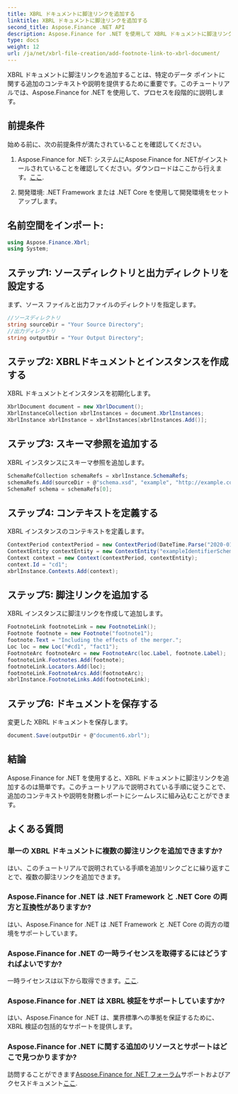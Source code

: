 ```yaml
---
title: XBRL ドキュメントに脚注リンクを追加する
linktitle: XBRL ドキュメントに脚注リンクを追加する
second_title: Aspose.Finance .NET API
description: Aspose.Finance for .NET を使用して XBRL ドキュメントに脚注リンクを追加する方法を学びます。追加のコンテキストを簡単に追加して財務レポートを強化します。
type: docs
weight: 12
url: /ja/net/xbrl-file-creation/add-footnote-link-to-xbrl-document/
---
```

XBRL ドキュメントに脚注リンクを追加することは、特定のデータ ポイントに関する追加のコンテキストや説明を提供するために重要です。このチュートリアルでは、Aspose.Finance for .NET を使用して、プロセスを段階的に説明します。
## 前提条件
始める前に、次の前提条件が満たされていることを確認してください。
1.  Aspose.Finance for .NET: システムにAspose.Finance for .NETがインストールされていることを確認してください。ダウンロードはここから行えます。[ここ](https://releases.aspose.com/finance/net/).
  
2. 開発環境: .NET Framework または .NET Core を使用して開発環境をセットアップします。
## 名前空間をインポート:
```csharp
using Aspose.Finance.Xbrl;
using System;
```
## ステップ1: ソースディレクトリと出力ディレクトリを設定する
まず、ソース ファイルと出力ファイルのディレクトリを指定します。
```csharp
//ソースディレクトリ
string sourceDir = "Your Source Directory";
//出力ディレクトリ
string outputDir = "Your Output Directory";
```
## ステップ2: XBRLドキュメントとインスタンスを作成する
XBRL ドキュメントとインスタンスを初期化します。
```csharp
XbrlDocument document = new XbrlDocument();
XbrlInstanceCollection xbrlInstances = document.XbrlInstances;
XbrlInstance xbrlInstance = xbrlInstances[xbrlInstances.Add()];
```
## ステップ3: スキーマ参照を追加する
XBRL インスタンスにスキーマ参照を追加します。
```csharp
SchemaRefCollection schemaRefs = xbrlInstance.SchemaRefs;
schemaRefs.Add(sourceDir + @"schema.xsd", "example", "http://example.com/xbrl/taxonomy");
SchemaRef schema = schemaRefs[0];
```
## ステップ4: コンテキストを定義する
XBRL インスタンスのコンテキストを定義します。
```csharp
ContextPeriod contextPeriod = new ContextPeriod(DateTime.Parse("2020-01-01"), DateTime.Parse("2020-02-10"));
ContextEntity contextEntity = new ContextEntity("exampleIdentifierScheme", "exampleIdentifier");
Context context = new Context(contextPeriod, contextEntity);
context.Id = "cd1";
xbrlInstance.Contexts.Add(context);
```
## ステップ5: 脚注リンクを追加する
XBRL インスタンスに脚注リンクを作成して追加します。
```csharp
FootnoteLink footnoteLink = new FootnoteLink();
Footnote footnote = new Footnote("footnote1");
footnote.Text = "Including the effects of the merger.";
Loc loc = new Loc("#cd1", "fact1");
FootnoteArc footnoteArc = new FootnoteArc(loc.Label, footnote.Label);
footnoteLink.Footnotes.Add(footnote);
footnoteLink.Locators.Add(loc);
footnoteLink.FootnoteArcs.Add(footnoteArc);
xbrlInstance.FootnoteLinks.Add(footnoteLink);
```
## ステップ6: ドキュメントを保存する
変更した XBRL ドキュメントを保存します。
```csharp
document.Save(outputDir + @"document6.xbrl");
```

## 結論
Aspose.Finance for .NET を使用すると、XBRL ドキュメントに脚注リンクを追加するのは簡単です。このチュートリアルで説明されている手順に従うことで、追加のコンテキストや説明を財務レポートにシームレスに組み込むことができます。
## よくある質問
### 単一の XBRL ドキュメントに複数の脚注リンクを追加できますか?
はい、このチュートリアルで説明されている手順を追加リンクごとに繰り返すことで、複数の脚注リンクを追加できます。
### Aspose.Finance for .NET は .NET Framework と .NET Core の両方と互換性がありますか?
はい、Aspose.Finance for .NET は .NET Framework と .NET Core の両方の環境をサポートしています。
### Aspose.Finance for .NET の一時ライセンスを取得するにはどうすればよいですか?
一時ライセンスは以下から取得できます。[ここ](https://purchase.aspose.com/temporary-license/).
### Aspose.Finance for .NET は XBRL 検証をサポートしていますか?
はい、Aspose.Finance for .NET は、業界標準への準拠を保証するために、XBRL 検証の包括的なサポートを提供します。
### Aspose.Finance for .NET に関する追加のリソースとサポートはどこで見つかりますか?
訪問することができます[Aspose.Finance for .NET フォーラム](https://forum.aspose.com/c/finance/43)サポートおよびアクセスドキュメント[ここ](https://reference.aspose.com/finance/net/).